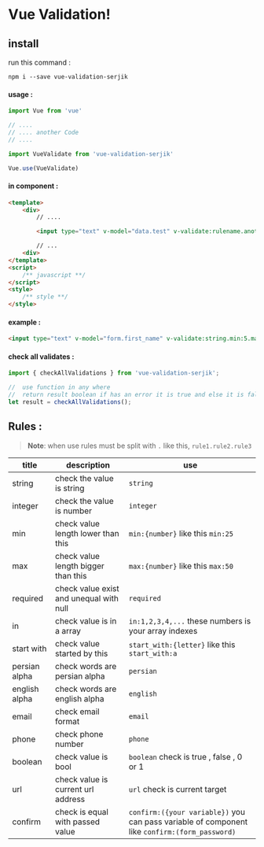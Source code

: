 ﻿# Vue Validation!  
## install
run this command :
```
npm i --save vue-validation-serjik
```

#### usage :  
``` javascript  
import Vue from 'vue'

// ....
// .... another Code
// ....

import VueValidate from 'vue-validation-serjik'  

Vue.use(VueValidate)
```  

#### in component :
``` html  
<template>
	<div>
		// ....

		<input type="text" v-model="data.test" v-validate:rulename.another.any="data.test" validate-label='label text'>

		// ...
	<div>
</template>
<script>
	/**	javascript **/
</script>
<style>
	/**	style **/
</style>
```

#### example :
``` html
<input type="text" v-model="form.first_name" v-validate:string.min:5.max:25="form.first_name" validate-label='first name' />
```


#### check all validates :
```javascript
import { checkAllValidations } from 'vue-validation-serjik';

//  use function in any where
//  return result boolean if has an error it is true and else it is false
let result = checkAllValidations();
```
  
  
## Rules :  
> **Note**:  when use rules must be split with `.` like this, `rule1.rule2.rule3`  
  
|title          | description                |use                         |  
|---------------|--------------------------------|----------------------------|  
|string          |check the value is string      |`string`                     |  
|integer         |check the value is number      |`integer`                    |  
|min             |check value length lower than this|`min:{number}` like this `min:25`|  
|max             |check value length bigger than this|`max:{number}` like this `max:50`|  
|required        |check value exist and unequal with null|`required`|  
|in              |check value is in a array      |`in:1,2,3,4,...` these numbers is your array indexes|  
|start with      |check value started by this    |`start_with:{letter}` like this `start_with:a`|  
|persian alpha   |check words are persian alpha  |`persian` |  
|english alpha   |check words are english alpha  |`english`|  
|email           |check email format             |`email`|
|phone           |check phone number             |`phone`|
|boolean         |check value is bool            |`boolean` check is true , false , 0 or 1|
|url             |check value is current url address|`url` check is current target|
|confirm         |check is equal with passed value|`confirm:({your variable})` you can pass variable of component like `confirm:(form_password)`|
